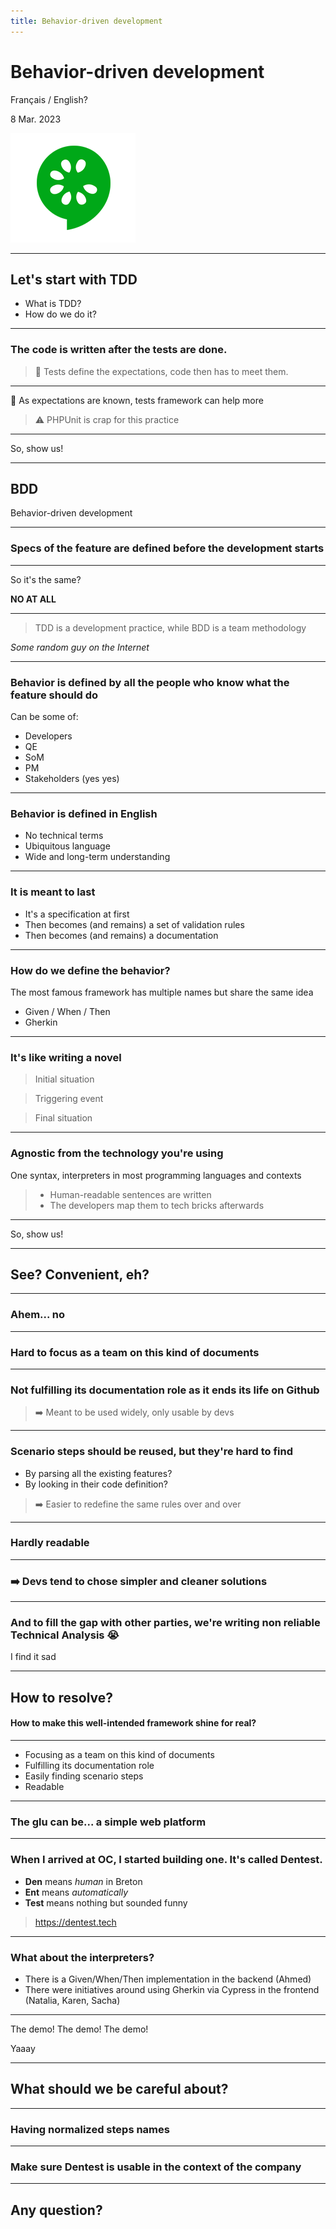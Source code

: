 ```yaml
---
title: Behavior-driven development
---
```


# Behavior-driven development

Français / English?

8 Mar. 2023

![](resources/cucumber.png)

---

## Let's start with TDD

- What is TDD?
- How do we do it?

----

### The code is written after the tests are done. 

> 📝 Tests define the expectations, code then has to meet them.

----

🤝 As expectations are known, tests framework can help more

> ⚠️ PHPUnit is crap for this practice

----

So, show us!

---

## BDD

Behavior-driven development

----

### Specs of the feature are defined before the development starts

----

So it's the same?

**NO AT ALL**

----

> TDD is a development practice, while BDD is a team methodology

_Some random guy on the Internet_

----

### Behavior is defined by all the people who know what the feature should do

Can be some of:
  - Developers
  - QE
  - SoM
  - PM
  - Stakeholders (yes yes)

----

### Behavior is defined in English

- No technical terms
- Ubiquitous language
- Wide and long-term understanding


----

### It is meant to last

- It's a specification at first
- Then becomes (and remains) a set of validation rules
- Then becomes (and remains) a documentation

----

### How do we define the behavior?

The most famous framework has multiple names but share the same idea 

- Given / When / Then 
- Gherkin

----

### It's like writing a novel

> Initial situation

> Triggering event

> Final situation

----

### Agnostic from the technology you're using

One syntax, interpreters in most programming languages and contexts

> - Human-readable sentences are written
> - The developers map them to tech bricks afterwards

----

So, show us!

---

## See? Convenient, eh?

----

### Ahem... no

----

### Hard to focus as a team on this kind of documents

----

### Not fulfilling its documentation role as it ends its life on Github

> ➡️ Meant to be used widely, only usable by devs

----

### Scenario steps should be reused, but they're hard to find

- By parsing all the existing features?
- By looking in their code definition?

> ➡️ Easier to redefine the same rules over and over

----

### Hardly readable

----

### ➡️ Devs tend to chose simpler and cleaner solutions

----

### And to fill the gap with other parties, we're writing non reliable Technical Analysis 😭

I find it sad

---

## How to resolve?

#### How to make this well-intended framework shine for real?

----

- Focusing as a team on this kind of documents
- Fulfilling its documentation role
- Easily finding scenario steps
- Readable

---- 

### The glu can be... a simple web platform

----

### When I arrived at OC, I started building one. It's called Dentest.

- **Den** means _human_ in Breton
- **Ent** means _automatically_
- **Test** means nothing but sounded funny

> https://dentest.tech

----

### What about the interpreters?

- There is a Given/When/Then implementation in the backend (Ahmed)
- There were initiatives around using Gherkin via Cypress in the frontend (Natalia, Karen, Sacha)

----

The demo! 
The demo!
The demo!

Yaaay

---

## What should we be careful about?

----

### Having normalized steps names

----

### Make sure Dentest is usable in the context of the company

---

## Any question?
